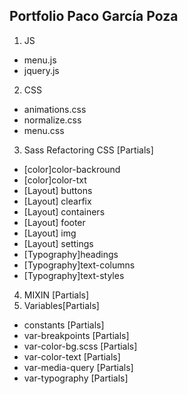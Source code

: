 ## Portfolio Paco García Poza
1. JS
  * menu.js
  * jquery.js
2.  CSS
  * animations.css
  * normalize.css
  * menu.css
3. Sass Refactoring CSS [Partials]
  * [color]color-backround
  * [color]color-txt
  * [Layout] buttons
  * [Layout] clearfix
  * [Layout] containers
  * [Layout] footer
  * [Layout] img 
  * [Layout] settings
  * [Typography]headings
  * [Typography]text-columns
  * [Typography]text-styles
4. MIXIN [Partials]
5. Variables[Partials]
  * constants [Partials]
  * var-breakpoints [Partials]
  * var-color-bg.scss [Partials]
  * var-color-text [Partials]
  * var-media-query [Partials]
  * var-typography [Partials]

